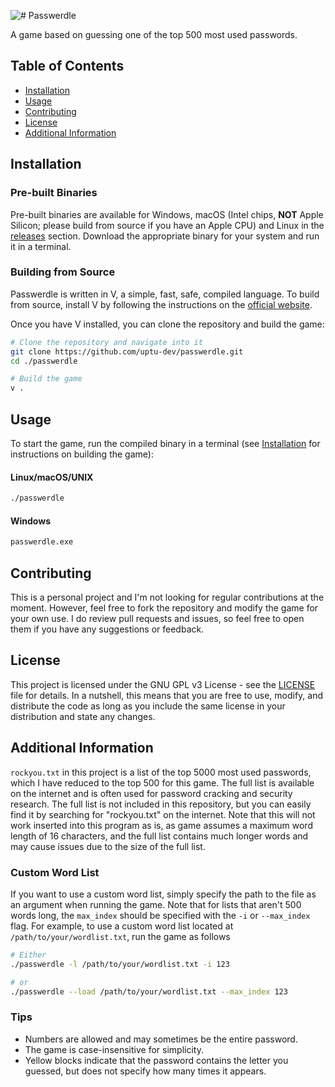 ![# Passwerdle](https://i.imgur.com/eLRg3v1.png)

A game based on guessing one of the top 500 most used passwords.

## Table of Contents

* [Installation](#installation)
* [Usage](#usage)
* [Contributing](#contributing)
* [License](#license)
* [Additional Information](#additional-information)

## Installation

### Pre-built Binaries

Pre-built binaries are available for Windows, macOS (Intel chips, **NOT** Apple Silicon; please build from source if you have an Apple CPU) and Linux in the [releases](https://github.com/uptudev/passwerdle/releases) section. Download the appropriate binary for your system and run it in a terminal.

### Building from Source

Passwerdle is written in V, a simple, fast, safe, compiled language. To build from source, install V by following the instructions on the [official website](https://vlang.io).

Once you have V installed, you can clone the repository and build the game:

```sh
# Clone the repository and navigate into it
git clone https://github.com/uptu-dev/passwerdle.git
cd ./passwerdle

# Build the game
v .
```

## Usage

To start the game, run the compiled binary in a terminal (see [Installation](#installation) for instructions on building the game):

#### Linux/macOS/UNIX

```sh
./passwerdle
```

#### Windows

```cmd
passwerdle.exe
```

## Contributing

This is a personal project and I'm not looking for regular contributions at the moment. However, feel free to fork the repository and modify the game for your own use. I do review pull requests and issues, so feel free to open them if you have any suggestions or feedback.

## License

This project is licensed under the GNU GPL v3 License - see the [LICENSE](LICENSE) file for details. In a nutshell, this means that you are free to use, modify, and distribute the code as long as you include the same license in your distribution and state any changes.

## Additional Information

`rockyou.txt` in this project is a list of the top 5000 most used passwords, which I have reduced to the top 500 for this game. The full list is available on the internet and is often used for password cracking and security research. The full list is not included in this repository, but you can easily find it by searching for "rockyou.txt" on the internet. Note that this will not work inserted into this program as is, as game assumes a maximum word length of 16 characters, and the full list contains much longer words and may cause issues due to the size of the full list.

### Custom Word List

If you want to use a custom word list, simply specify the path to the file as an argument when running the game. Note that for lists that aren't 500 words long, the `max_index` should be specified with the `-i` or `--max_index` flag. For example, to use a custom word list located at `/path/to/your/wordlist.txt`, run the game as follows

```sh
# Either
./passwerdle -l /path/to/your/wordlist.txt -i 123

# or
./passwerdle --load /path/to/your/wordlist.txt --max_index 123
```

### Tips

* Numbers are allowed and may sometimes be the entire password.
* The game is case-insensitive for simplicity.
* Yellow blocks indicate that the password contains the letter you guessed, but does not specify how many times it appears.
